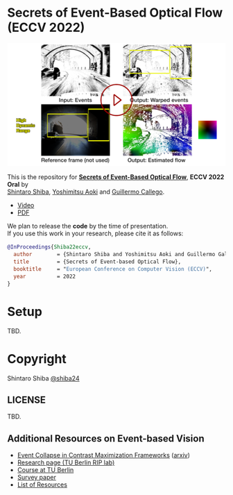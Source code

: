 
# Secrets of Event-Based Optical Flow (ECCV 2022)


[![Secrets of Event-Based Optical Flow](docs/img/thumbnail_github.png)](https://youtu.be/nUb2ZRPdbWk)

This is the repository for [**Secrets of Event-Based Optical Flow**](https://arxiv.org/abs/2207.10022), **ECCV 2022 Oral** by  
[Shintaro Shiba](http://shibashintaro.com/), [Yoshimitsu Aoki](https://aoki-medialab.jp/aokiyoshimitsu-en/) and [Guillermo Callego](https://sites.google.com/view/guillermogallego).

 <!-- - [Paper]() -->
 - [Video](https://youtu.be/nUb2ZRPdbWk)
 - [PDF](https://arxiv.org/pdf/2207.10022)
 
 We plan to release the **code** by the time of presentation.  
If you use this work in your research, please cite it as follows:

```bibtex
@InProceedings{Shiba22eccv,
  author        = {Shintaro Shiba and Yoshimitsu Aoki and Guillermo Gallego},
  title         = {Secrets of Event-based Optical Flow},
  booktitle     = "European Conference on Computer Vision (ECCV)",
  year          = 2022
}
```

# Setup

TBD.


# Copyright

Shintaro Shiba [@shiba24](https://github.com/shiba24)

## LICENSE

TBD.


Additional Resources on Event-based Vision
-------
* [Event Collapse in Contrast Maximization Frameworks](https://www.mdpi.com/1424-8220/22/14/5190) ([arxiv](https://arxiv.org/pdf/2207.04007))
* [Research page (TU Berlin RIP lab)](https://sites.google.com/view/guillermogallego/research/event-based-vision)
* [Course at TU Berlin](https://sites.google.com/view/guillermogallego/teaching/event-based-robot-vision)
* [Survey paper](http://rpg.ifi.uzh.ch/docs/EventVisionSurvey.pdf)
* [List of Resources](https://github.com/uzh-rpg/event-based_vision_resources)

